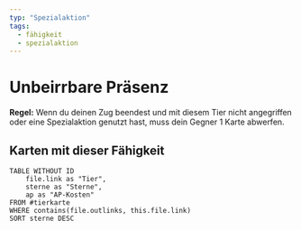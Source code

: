 ```yaml
---
typ: "Spezialaktion"
tags:   
  - fähigkeit
  - spezialaktion
---  
```


# Unbeirrbare Präsenz
**Regel:** Wenn du deinen Zug beendest und mit diesem Tier nicht angegriffen oder eine Spezialaktion genutzt hast, muss dein Gegner 1 Karte abwerfen.

## Karten mit dieser Fähigkeit  
```dataview 
TABLE WITHOUT ID   
	file.link as "Tier",   
	sterne as "Sterne",   
	ap as "AP-Kosten" 
FROM #tierkarte 
WHERE contains(file.outlinks, this.file.link) 
SORT sterne DESC

